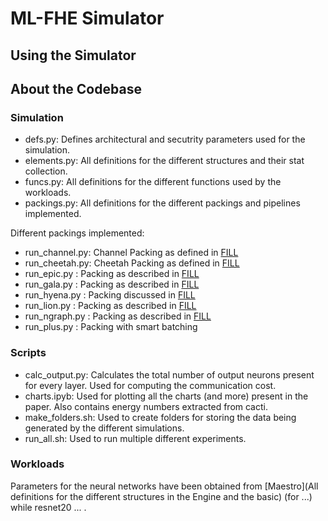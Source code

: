 # ML-FHE Simulator


## Using the Simulator

## About the Codebase

### Simulation

- defs.py: Defines architectural and secutrity parameters used for the simulation.
- elements.py: All definitions for the different structures and their stat collection.
- funcs.py: All definitions for the different functions used by the workloads.
- packings.py: All definitions for the different packings and pipelines implemented.

Different packings implemented:

- run_channel.py: Channel Packing as defined in [FILL]()
- run_cheetah.py: Cheetah Packing as defined in [FILL]()
- run_epic.py   : Packing as described in [FILL]()
- run_gala.py   : Packing as described in [FILL]()
- run_hyena.py  : Packing discussed in [FILL]()
- run_lion.py   : Packing as described in [FILL]()
- run_ngraph.py : Packing as described in [FILL]()
- run_<packing>plus.py : Packing with smart batching

### Scripts

- calc_output.py: Calculates the total number of output neurons present for every layer. Used for computing the communication cost.
- charts.ipyb: Used for plotting all the charts (and more) present in the paper. Also contains energy numbers extracted from cacti.
- make_folders.sh: Used to create folders for storing the data being generated by the different simulations.
- run_all.sh: Used to run multiple different experiments.

### Workloads

Parameters for the neural networks have been obtained from [Maestro](All definitions for the different structures in the Engine and the basic) (for ...) while resnet20 ... .